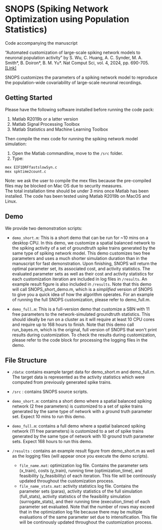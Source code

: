SNOPS (Spiking Network Optimization using Population Statistics) 
=================
Code accompanying the manuscript

“Automated customization of large-scale spiking network models to neuronal population activity”
by S. Wu, C. Huang, A. C. Synder, M. A. Smith*, B. Doiron*, B. M. Yu*.
Nat Comput Sci, vol. 4, 2024, pp. 690-705. [[Link]](https://www.nature.com/articles/s43588-024-00688-3)

SNOPS customizes the parameters of a spiking network model to reproduce the population-wide covariability of large-scale neuronal recordings. 

Getting Started
-----------
Please have the following software installed before running the code pack:
1. Matlab R2019b or a latter version
2. Matlab Signal Processing Toolbox
3. Matlab Statistics and Machine Learning Toolbox

Then compile the mex code for running the spiking network model simulation:
1. Open the Matlab commandline, move to the `/src` folder.
2. Type:

`mex EIF1DRFfastslowSyn.c`  
`mex spktime2count.c`  

Note: we ask the user to compile the mex files because the pre-compiled files may be blocked on Mac OS due to security measures.  
The total installation time should be under 3 mins once Matlab has been installed. The code has been tested using Matlab R2019b on MacOS and Linux.


Demo
-----------

We provide two demonstration scripts:

- `demo_short.m`: This is a short demo that can be run for ~10 mins on a desktop CPU. In this demo, we customize a spatial balanced network to the spiking activity of a set of groundtruth spike trains generated by the same type of spiking network model. This demo customizes two free parameters and uses a much shorter simulation duration than in the manuscript for fast demonstration.  Upon finishing, SNOPS will return the optimal parameter set, its associated cost, and activity statistics. The evaluated parameter sets as well as their cost and activity statistics for each customization iteration are included in log files in `/results`. An example result figure is also included in `/results`. Note that this demo will call SNOPS_short_demo.m, which is a *simplified* version of SNOPS to give you a quick idea of how the algorithm operates. For an example of running the full SNOPS customization, please refer to demo_full.m.

- `demo_full.m`: This is a full-version demo that customize a SBN with 11 free parameters to the network-simulated groundtruth statistics. This should ideally be run on a cluster as it will require at least 10 CPU cores and require up to 168 hours to finish. Note that this demo call run_bayes.m, which is the original, full version of SNOPS that won't print results during customization. To check the results during customization, please refer to the code block for processing the logging files in the demo.





File Structure
-----------
- `/data`: contains example target data for demo_short.m and demo_full.m. The target data is represented as the activity statistics which were computed from previously generated spike trains. 
	
- `/src` : contains SNOPS source scripts.

    
- `demo_short.m`: contains a short demo where a spatial balanced spiking network (2 free parameters) is customized to a set of spike trains generated by the same type of network with a ground truth parameter set. Expect 10 mins to run this demo.

- `demo_full.m`: contains a full demo where a spatial balanced spiking network (11 free parameters) is customized to a set of spike trains generated by the same type of network with 10 ground truth parameter sets. Expect 168 hours to run this demo.


- `/results` : contains an example result figure from demo_short.m as well as the logging files (will appear once you execute the demo scripts).
	- `file_name.mat`: optimization log file. Contains the parameter sets (x_train), costs (y_train), running time (optimization_time), and feasibility (y_feasibility) of each iteration. This file will be continously updated throughout the customization process.
	- `file_name_stats.mat`: activity statistics log file. Contains the parameter sets (paras), activity statistics of the full simulation (full_stats), activity statistics of the feasibility simulation (surrogate_stats), and their running time (execution_time) of each parameter set evaluated. Note that the number of rows may exceed that in the optimization log file because there may be multiple evaluations of the same parameter set due to intensification. This file will be continously updated throughout the customization process.

